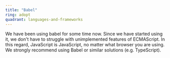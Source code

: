 ```yaml
---
title: "Babel"
ring: adopt
quadrant: languages-and-frameworks
---
```


We have been using babel for some time now. Since we have started using it, we don't have to struggle with unimplemented features of ECMAScript.
In this regard, JavaScript is JavaScript, no matter what browser you are using. We strongly recommend using Babel or similar solutions (e.g. TypeScript).
